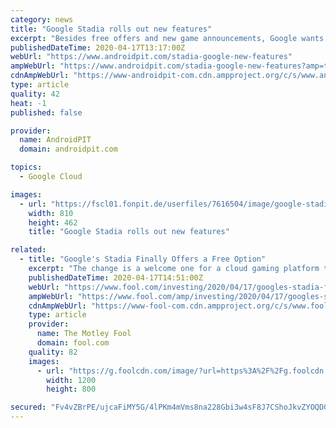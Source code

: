 ```yaml
---
category: news
title: "Google Stadia rolls out new features"
excerpt: "Besides free offers and new game announcements, Google wants to make the platform more interesting with improvements. Subscribers can now look forward to these new features. Google is well aware of its competitors in the cloud gaming market. After its bumpy start last year, the company is constantly improving its game streaming platform Stadia."
publishedDateTime: 2020-04-17T13:17:00Z
webUrl: "https://www.androidpit.com/stadia-google-new-features"
ampWebUrl: "https://www.androidpit.com/stadia-google-new-features?amp=true"
cdnAmpWebUrl: "https://www-androidpit-com.cdn.ampproject.org/c/s/www.androidpit.com/stadia-google-new-features?amp=true"
type: article
quality: 42
heat: -1
published: false

provider:
  name: AndroidPIT
  domain: androidpit.com

topics:
  - Google Cloud

images:
  - url: "https://fscl01.fonpit.de/userfiles/7616504/image/google-stadia-hero-w810h462.jpg"
    width: 810
    height: 462
    title: "Google Stadia rolls out new features"

related:
  - title: "Google's Stadia Finally Offers a Free Option"
    excerpt: "The change is a welcome one for a cloud gaming platform that, not so long ago, was getting some very rough press coverage ... Image source: Getty Images Super-fans who subscribed ahead of launch day used Google's cloud service with the Stadia Premiere edition: a hardware setup that included a Stadia controller and a Chromecast device with ..."
    publishedDateTime: 2020-04-17T14:51:00Z
    webUrl: "https://www.fool.com/investing/2020/04/17/googles-stadia-finally-offers-a-free-option.aspx"
    ampWebUrl: "https://www.fool.com/amp/investing/2020/04/17/googles-stadia-finally-offers-a-free-option.aspx"
    cdnAmpWebUrl: "https://www-fool-com.cdn.ampproject.org/c/s/www.fool.com/amp/investing/2020/04/17/googles-stadia-finally-offers-a-free-option.aspx"
    type: article
    provider:
      name: The Motley Fool
      domain: fool.com
    quality: 82
    images:
      - url: "https://g.foolcdn.com/image/?url=https%3A%2F%2Fg.foolcdn.com%2Feditorial%2Fimages%2F568172%2Fvideo-game-shooter-console-getty-6217.jpg&w=1200&op=resize"
        width: 1200
        height: 800

secured: "Fv4vZBrPE/ujcaFiMY5G/4lPKm4mVms8na228Gbi3w4sF8J7CShoJkvZYOQD05ELA8RtEjo7DJsUad592R+3RffEoyUauUdWFMQSIhf5VXkJT3V0UjEwPO8eps8uqL9xSUbCwvbusrJcvE/3nnVqBffQK+32Lqb6AfiM1rZINmlEzkF6zI8tXSzrFCmLHdTd0gNyESG8TOZ+rUDAOMiZISBxeQ/rx2q7hYGwfrkNXV3TXWc+8Zim7fSRqGVVkYQyL8BePxDf23gksWLXhsRB8kFnnUBcst7tIRokvUm9KThKz0jhI5QoNSYUtGeISHUSf99UAEMCi36aqF7W+8iKRFy2JRbPr1ZQ5bBHUnwHFkxRfF/xpKT165kblRtPNNE50kcGQPZ6kPhtficX5lmmN4UqoOGpGVh8ZiiHsLvp83wc1MvdJ8JcRB75uHLd+wcsUq56HEozVSNVL6DZVfQXq3L/rLnnZkcHr2g3DJOsqrk=;7N14mcuqTUz8CeCFzKulJA=="
---
```


